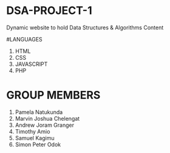 # DSA-PROJECT-1
Dynamic website to hold Data Structures &amp; Algorithms Content

#LANGUAGES
1. HTML
2. CSS
3. JAVASCRIPT
4. PHP

# GROUP MEMBERS 
1. Pamela Natukunda
2. Marvin Joshua Chelengat
3. Andrew Joram Granger
4. Timothy Amio
5. Samuel Kagimu
6. Simon Peter Odok
